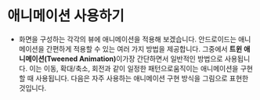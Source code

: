 # 애니메이션 사용하기

- 화면을 구성하는 각각의 뷰에 애니메이션을 적용해 보겠습니다. 안드로이드는 애니메이션을 간편하게 적용할 수 있는 여러 가지 방법을 제공합니다. 그중에서 <b>트윈 애니메이션(Tweened Animation)</b>이가장 간단하면서 일반적인 방법으로 사용됩니다. 이는 이동, 확대/축소, 회전과 같이 일정한 패턴으로움직이는 애니메이션을 구현할 때 사용됩니다. 다음은 자주 사용하는 애니메이션 구현 방식을 그림으로 표현한 것입니다.

